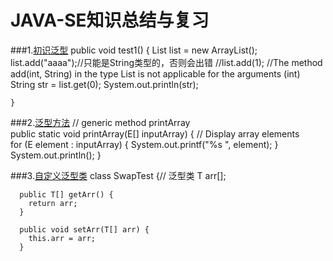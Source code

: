 # JAVA-SE知识总结与复习

###1.[初识泛型](https://github.com/DaCang/JAVA-SE/blob/master/JAVA%20SE01/src/com/generic/Demo1.java)
	public void test1() {
		List<String> list = new ArrayList<String>();
		list.add("aaaa");//只能是String类型的，否则会出错
		//list.add(1);
		//The method add(int, String) in the type List<String> is not applicable for the arguments (int)
		String str = list.get(0);
		System.out.println(str);

	}

###2.[泛型方法](https://github.com/DaCang/JAVA-SE/blob/master/JAVA%20SE01/src/com/generic/GenericMethodTest.java)
	// generic method printArray                         
	public static <E> void printArray(E[] inputArray) {
	  // Display array elements              
	  for (E element : inputArray) {
	     System.out.printf("%s ", element);
	  }
	  System.out.println();
	}

###3.[自定义泛型类](https://github.com/DaCang/JAVA-SE/blob/master/JAVA%20SE01/src/com/generic/Swap.java)
	class SwapTest<T> {// 泛型类
	  T arr[];

	  public T[] getArr() {
		return arr;
	  }

	  public void setArr(T[] arr) {
		this.arr = arr;
	  }
